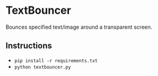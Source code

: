 # TextBouncer
Bounces specified text/image around a transparent screen.

## Instructions
- ```pip install -r requirements.txt```
- ```python textbouncer.py```
